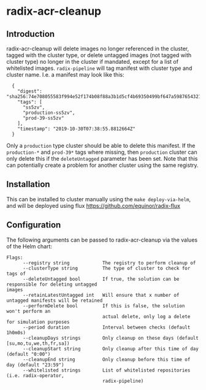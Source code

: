 # radix-acr-cleanup

## Introduction

radix-acr-cleanup will delete images no longer referenced in the cluster, tagged with the cluster type, or delete untagged images (not tagged with cluster type) no longer in the cluster if mandated, except for a list of whitelisted images. `radix-pipeline` will tag manifest with cluster type and cluster name. I.e. a manifest may look like this:

```
  {
    "digest": "sha256:74e708055583f994e52f174b08f88a3b1d5cf4b69350499bf647a59876543210",
    "tags": [
      "ss5zv",
      "production-ss5zv",
      "prod-39-ss5zv"
    ],
    "timestamp": "2019-10-30T07:38:55.8812664Z"
  }
```

Only a `production` type cluster should be able to delete this manifest. If the `production-*` and `prod-39*` tags where missing, then `production` cluster can only delete this if the `deleteUntagged` parameter has been set. Note that this can potentially create a problem for another cluster using the same registry.

## Installation

This can be installed to cluster manually using the ```make deploy-via-helm```, and will be deployed using flux https://github.com/equinor/radix-flux

## Configuration

The following arguments can be passed to radix-acr-cleanup via the values of the Helm chart:

```
Flags:
      --registry string            The registry to perform cleanup of
      --clusterType string         The type of cluster to check for tags of
      --deleteUntagged bool        If true, the solution can be responsible for deleting untagged                                 images
      --retainLatestUntagged int   Will ensure that x number of untagged manifests will be retained
      --performDelete bool         If this is false, the solution won't perform an
                                   actual delete, only log a delete for simulation purposes
      --period duration            Interval between checks (default 1h0m0s)
      --cleanupDays strings        Only cleanup on these days (default [su,mo,tu,we,th,fr,sa])
      --cleanupStart string        Only cleanup after this time of day (default "0:00")
      --cleanupEnd string          Only cleanup before this time of day (default "23:59")
      --whitelisted strings        List of whitelisted repositories (i.e. radix-operator,
                                   radix-pipeline)
```
